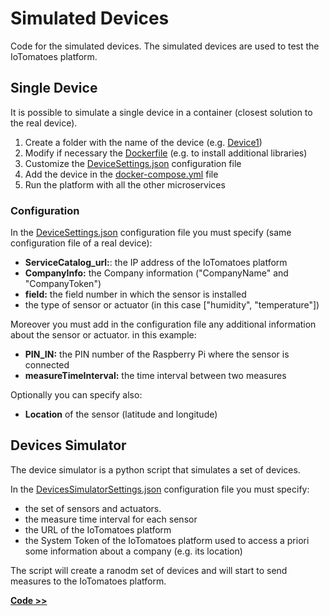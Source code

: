 # Simulated Devices

Code for the simulated devices. The simulated devices are used to test the IoTomatoes platform.

## Single Device

It is possible to simulate a single device in a container (closest solution to the real device).

1. Create a folder with the name of the device (e.g. [Device1](./Device1/))
2. Modify if necessary the [Dockerfile](./Device1/Dockerfile) (e.g. to install additional libraries)
3. Customize the [DeviceSettings.json](./Device1/DeviceSettings.json) configuration file
4. Add the device in the [docker-compose.yml](../../docker-compose.yml) file
5. Run the platform with all the other microservices

### Configuration
In the [DeviceSettings.json](DeviceSettings.json) configuration file you must specify (same configuration file of a real device):
- **ServiceCatalog_url:**: the IP address of the IoTomatoes platform
- **CompanyInfo:** the Company information ("CompanyName" and "CompanyToken")
- **field:** the field number in which the sensor is installed
- the type of sensor or actuator (in this case ["humidity", "temperature"])

Moreover you must add in the configuration file any additional information about the sensor or actuator. in this example:
- **PIN_IN:** the PIN number of the Raspberry Pi where the sensor is connected
- **measureTimeInterval:** the time interval between two measures

Optionally you can specify also:
- **Location** of the sensor (latitude and longitude)

## Devices Simulator

The device simulator is a python script that simulates a set of devices. 

In the [DevicesSimulatorSettings.json](DevicesSimulatorSettings.json) configuration file you must specify:
- the set of sensors and actuators.
- the measure time interval for each sensor
- the URL of the IoTomatoes platform
- the System Token of the IoTomatoes platform used to access a priori some information about a company (e.g. its location)

The script will create a ranodm set of devices and will start to send measures to the IoTomatoes platform.

**[Code >>](DevicesSimulator.py)**